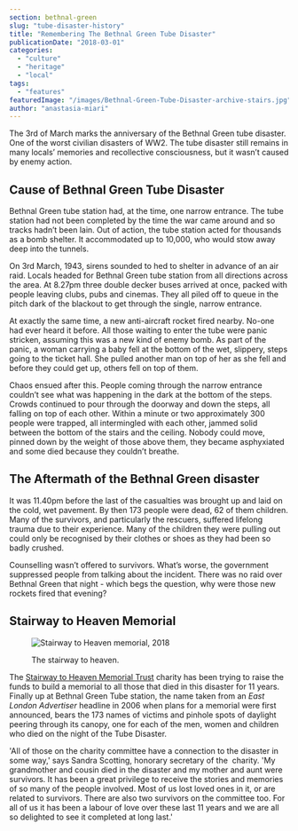 ```yaml
---
section: bethnal-green
slug: "tube-disaster-history"
title: "Remembering The Bethnal Green Tube Disaster"
publicationDate: "2018-03-01"
categories: 
  - "culture"
  - "heritage"
  - "local"
tags: 
  - "features"
featuredImage: "/images/Bethnal-Green-Tube-Disaster-archive-stairs.jpg"
author: "anastasia-miari"
---
```


The 3rd of March marks the anniversary of the Bethnal Green tube disaster. One of the worst civilian disasters of WW2. The tube disaster still remains in many locals’ memories and recollective consciousness, but it wasn’t caused by enemy action.

## Cause of Bethnal Green Tube Disaster

Bethnal Green tube station had, at the time, one narrow entrance. The tube station had not been completed by the time the war came around and so tracks hadn’t been lain. Out of action, the tube station acted for thousands as a bomb shelter. It accommodated up to 10,000, who would stow away deep into the tunnels.

On 3rd March, 1943, sirens sounded to hed to shelter in advance of an air raid. Locals headed for Bethnal Green tube station from all directions across the area. At 8.27pm three double decker buses arrived at once, packed with people leaving clubs, pubs and cinemas. They all piled off to queue in the pitch dark of the blackout to get through the single, narrow entrance.

At exactly the same time, a new anti-aircraft rocket fired nearby. No-one had ever heard it before. All those waiting to enter the tube were panic stricken, assuming this was a new kind of enemy bomb. As part of the panic, a woman carrying a baby fell at the bottom of the wet, slippery, steps going to the ticket hall. She pulled another man on top of her as she fell and before they could get up, others fell on top of them.

Chaos ensued after this. People coming through the narrow entrance couldn’t see what was happening in the dark at the bottom of the steps. Crowds continued to pour through the doorway and down the steps, all falling on top of each other. Within a minute or two approximately 300 people were trapped, all intermingled with each other, jammed solid between the bottom of the stairs and the ceiling. Nobody could move, pinned down by the weight of those above them, they became asphyxiated and some died because they couldn’t breathe.

## The Aftermath of the Bethnal Green disaster

It was 11.40pm before the last of the casualties was brought up and laid on the cold, wet pavement. By then 173 people were dead, 62 of them children. Many of the survivors, and particularly the rescuers, suffered lifelong trauma due to their experience. Many of the children they were pulling out could only be recognised by their clothes or shoes as they had been so badly crushed.

Counselling wasn’t offered to survivors. What’s worse, the government suppressed people from talking about the incident. There was no raid over Bethnal Green that night - which begs the question, why were those new rockets fired that evening?

## Stairway to Heaven Memorial

<figure>

![Stairway to Heaven memorial, 2018](/images/Stairyway-to-heaven-memorial.jpg)

<figcaption>

The stairway to heaven.

</figcaption>

</figure>

The [Stairway to Heaven Memorial Trust](https://www.stairwaytoheavenmemorial.org/gpage5.html) charity has been trying to raise the funds to build a memorial to all those that died in this disaster for 11 years. Finally up at Bethnal Green Tube station, the name taken from an _East London Advertiser_ headline in 2006 when plans for a memorial were first announced, bears the 173 names of victims and pinhole spots of daylight peering through its canopy, one for each of the men, women and children who died on the night of the Tube Disaster.

'All of those on the charity committee have a connection to the disaster in some way,' says Sandra Scotting, honorary secretary of the  charity. 'My grandmother and cousin died in the disaster and my mother and aunt were survivors. It has been a great privilege to receive the stories and memories of so many of the people involved. Most of us lost loved ones in it, or are related to survivors. There are also two survivors on the committee too. For all of us it has been a labour of love over these last 11 years and we are all so delighted to see it completed at long last.'
